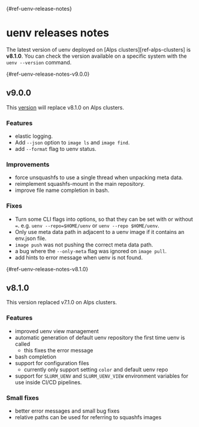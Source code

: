 [](){#ref-uenv-release-notes}
# uenv releases notes

The latest version of uenv deployed on [Alps clusters][ref-alps-clusters] is **v8.1.0**.
You can check the version available on a specific system with the `uenv --version` command.

[](){#ref-uenv-release-notes-v9.0.0}
## v9.0.0

This [version](https://github.com/eth-cscs/uenv2/releases/tag/v9.0.0) will replace v8.1.0 on Alps clusters.

### Features

- elastic logging.
- Add `--json` option to `image ls` and `image find`.
- add `--format` flag to uenv status.

### Improvements

- force unsquashfs to use a single thread when unpacking meta data.
- reimplement squashfs-mount in the main repository.
- improve file name completion in bash.

### Fixes

- Turn some CLI flags into options, so that they can be set with or without `=`. e.g. `uenv --repo=$HOME/uenv` or `uenv --repo $HOME/uenv`.
- Only use meta data path in adjacent to a uenv image if it contains an env.json file.
- `image push` was not pushing the correct meta data path.
- a bug where the `--only-meta` flag was ignored on `image pull`.
- add hints to error message when uenv is not found.

[](){#ref-uenv-release-notes-v8.1.0}
## v8.1.0

This version replaced v7.1.0 on Alps clusters.

### Features

* improved uenv view management
* automatic generation of default uenv repository the first time uenv is called
    * this fixes the error message
* bash completion
* support for configuration files
    * currently only support setting `color` and default uenv repo
* support for `SLURM_UENV` and `SLURM_UENV_VIEW` environment variables for use inside CI/CD pipelines.

### Small fixes

* better error messages and small bug fixes
* relative paths can be used for referring to squashfs images

